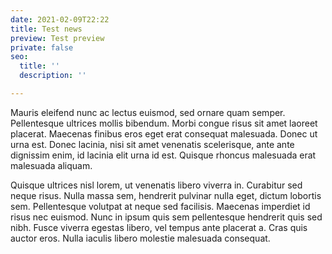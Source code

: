 ```yaml
---
date: 2021-02-09T22:22
title: Test news
preview: Test preview
private: false
seo:
  title: ''
  description: ''

---
```

Mauris eleifend nunc ac lectus euismod, sed ornare quam semper. Pellentesque ultrices mollis bibendum. Morbi congue risus sit amet laoreet placerat. Maecenas finibus eros eget erat consequat malesuada. Donec ut urna est. Donec lacinia, nisi sit amet venenatis scelerisque, ante ante dignissim enim, id lacinia elit urna id est. Quisque rhoncus malesuada erat malesuada aliquam.

Quisque ultrices nisl lorem, ut venenatis libero viverra in. Curabitur sed neque risus. Nulla massa sem, hendrerit pulvinar nulla eget, dictum lobortis sem. Pellentesque volutpat at neque sed facilisis. Maecenas imperdiet id risus nec euismod. Nunc in ipsum quis sem pellentesque hendrerit quis sed nibh. Fusce viverra egestas libero, vel tempus ante placerat a. Cras quis auctor eros. Nulla iaculis libero molestie malesuada consequat.
